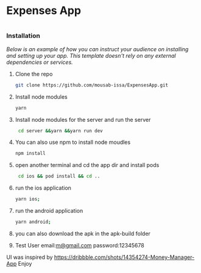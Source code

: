 <h1>Expenses App<h1 />
  
  ### Installation

_Below is an example of how you can instruct your audience on installing and setting up your app. This template doesn't rely on any external dependencies or services._

1. Clone the repo
    ```sh
   git clone https://github.com/mousab-issa/ExpensesApp.git
   ```
2. Install node modules
   ```sh
   yarn
   ```
3. Install node modules for the server and run the server 
   ```sh
    cd server &&yarn &&yarn run dev
   ```
4. You can also use npm to install node moudles 
   ```sh
   npm install
   ```
5. open another terminal and cd the app dir and install pods 
   ```sh
    cd ios && pod install && cd ..
   ```
6. run the ios application  
   ```sh
   yarn ios;
   ```
  
7. run the android application  
   ```sh 
   yarn android;
   ```
   
8. you can also download the apk in the apk-build folder

9. Test User email:m@gmail.com password:12345678
  
  UI was inspired by https://dribbble.com/shots/14354274-Money-Manager-App
  Enjoy
  
